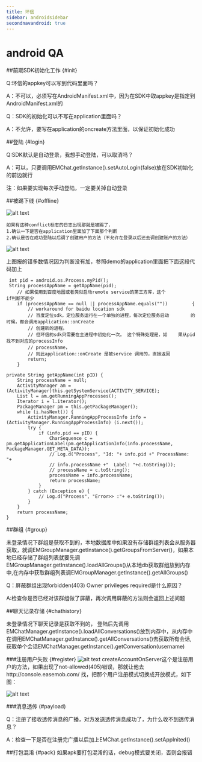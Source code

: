 ```yaml
---
title: 环信
sidebar: androidsidebar
secondnavandroid: true
---
```

# android QA

##前期SDK初始化工作 {#init}

Q:环信的appkey可以写到代码里面吗？

A：不可以，必须写在AndroidManifest.xml中，因为在SDK中取appkey是指定到AndroidManifest.xml的

Q：SDK的初始化可以不写在application里面吗？

A：不允许，要写在application的oncreate方法里面，以保证初始化成功

##登陆 {#login}

Q:SDK默认是自动登录，我想手动登陆，可以取消吗？

A：可以，只要调用EMChat.getInstance().setAutoLogin(false)放在SDK初始化的前边就行

注：如果要实现每次手动登陆，一定要关掉自动登录


##被踢下线 {#offline}

   ![alt text](/conflict.jpg "Title")
   
    如果有这种conflict标志的日志出现那就是被踢了，
    1.确认一下是否在application里面加了下面那个判断
    2.确认是否在成功登陆以后调了创建用户的方法（不允许在登录以后还去调创建账户的方法）
    
   ![alt text](/judgeexception.jpg "Title")
   
上图报的错多数情况因为判断没有加，参照demo的application里面把下面这段代码加上

     int pid = android.os.Process.myPid();
     String processAppName = getAppName(pid);
        // 如果使用到百度地图或者类似启动remote service的第三方库，这个            if判断不能少
        if (processAppName == null || processAppName.equals(""))         {
            // workaround for baidu location sdk
            // 百度定位sdk，定位服务运行在一个单独的进程，每次定位服务启动        的时候，都会调用application::onCreate
            // 创建新的进程。
            // 但环信的sdk只需要在主进程中初始化一次。 这个特殊处理是，如    果从pid 找不到对应的processInfo
            // processName，
            // 则此application::onCreate 是被service 调用的，直接返回
            return;
        }

    private String getAppName(int pID) {
		String processName = null;
		ActivityManager am = (ActivityManager)this.getSystemService(ACTIVITY_SERVICE);
		List l = am.getRunningAppProcesses();
		Iterator i = l.iterator();
		PackageManager pm = this.getPackageManager();
		while (i.hasNext()) {
			ActivityManager.RunningAppProcessInfo info = (ActivityManager.RunningAppProcessInfo) (i.next());
			try {
				if (info.pid == pID) {
					CharSequence c = pm.getApplicationLabel(pm.getApplicationInfo(info.processName, PackageManager.GET_META_DATA));
					// Log.d("Process", "Id: "+ info.pid +" ProcessName: "+
					// info.processName +"  Label: "+c.toString());
					// processName = c.toString();
					processName = info.processName;
					return processName;
				}
			} catch (Exception e) {
				// Log.d("Process", "Error>> :"+ e.toString());
			}
		}
		return processName;
	}
	

##群组 {#group}

   未登录情况下群组是获取不到的，本地数据库中如果没有存储群组列表会从服务器获取，就调EMGroupManager.getInstance().getGroupsFromServer()，如果本地已经存储了群组列表就要先调EMGroupManager.getInstance().loadAllGroups()从本地db获取群组放到内存中,在内存中获取群组列表调EMGroupManager.getInstance().getAllGroups()
   
Q：屏蔽群组出现forbidden(403) Owner privileges required是什么原因？

A:检查你是否已经对该群组做了屏蔽，再次调用屏蔽的方法则会返回上述问题
	

##聊天记录存储 {#chathistory}

   未登录情况下聊天记录是获取不到的， 登陆后先调用            EMChatManager.getInstance().loadAllConversations()放到内存中，从内存中在调用EMChatManager.getInstance().getAllConversations()去获取所有会话,
    获取单个会话EMChatManager.getInstance().getConversation(username)

###注册用户失败 {#register}
![alt text](/registererror.jpg "Title")
createAccountOnServer这个是注册用户的方法，如果出现了not-allowed(405)错误，那就让他去http://console.easemob.com/ 找，把那个用户注册模式切换成开放模式，如下图：

![alt text](/1.jpg "Title")

###消息透传 (#payload)

Q：注册了接收透传消息的广播，对方发送透传消息成功了，为什么收不到透传消息？

A：检查一下是否在注册完广播以后加上EMChat.getInstance().setAppInited()

##打包混淆 {#pack}
     如果apk要打包混淆的话，debug模式要关闭，否则会报错

